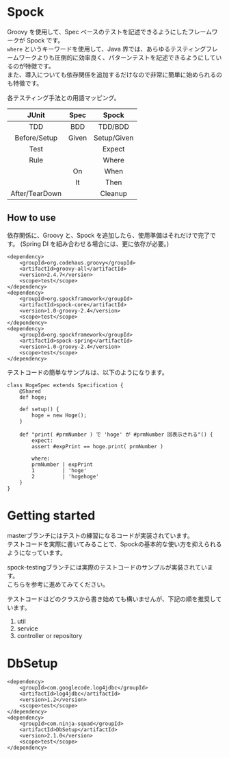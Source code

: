 # Spock

Groovy を使用して、Spec ベースのテストを記述できるようにしたフレームワークが Spock です。  
`where` というキーワードを使用して、Java 界では、あらゆるテスティングフレームワークよりも圧倒的に効率良く、パターンテストを記述できるようにしているのが特徴です。  
また、導入についても依存関係を追加するだけなので非常に簡単に始められるのも特徴です。  

各テスティング手法との用語マッピング。

| JUnit          | Spec  | Spock       |
|:--------------:|:-----:|:-----------:|
| TDD            | BDD   | TDD/BDD     |
| Before/Setup   | Given | Setup/Given |
| Test           |       | Expect      |
| Rule           |       | Where       |
|                | On    | When        |
|                | It    | Then        |
| After/TearDown |       | Cleanup     |

## How to use

依存関係に、Groovy と、Spock を追加したら、使用準備はそれだけで完了です。
(Spring DI を組み合わせる場合には、更に依存が必要。)

```
<dependency>
    <groupId>org.codehaus.groovy</groupId>
    <artifactId>groovy-all</artifactId>
    <version>2.4.7</version>
    <scope>test</scope>
</dependency>
<dependency>
    <groupId>org.spockframework</groupId>
    <artifactId>spock-core</artifactId>
    <version>1.0-groovy-2.4</version>
    <scope>test</scope>
</dependency>
<dependency>
    <groupId>org.spockframework</groupId>
    <artifactId>spock-spring</artifactId>
    <version>1.0-groovy-2.4</version>
    <scope>test</scope>
</dependency>
```

テストコードの簡単なサンプルは、以下のようになります。

```
class HogeSpec extends Specification {
    @Shared
    def hoge;

    def setup() {
        hoge = new Hoge();
    }
    
    def "print( #prmNumber ) で 'hoge' が #prmNumber 回表示される"() {
        expect:
        assert #expPrint == hoge.print( prmNumber )
        
        where:
        prmNumber | expPrint
        1         | 'hoge'
        2         | 'hogehoge'
    }
}
```

# Getting started

masterブランチにはテストの練習になるコードが実装されています。  
テストコードを実際に書いてみることで、Spockの基本的な使い方を抑えられるようになっています。

spock-testingブランチには実際のテストコードのサンプルが実装されています。  
こちらを参考に進めてみてください。

テストコードはどのクラスから書き始めても構いませんが、下記の順を推奨しています。

1. util
1. service
1. controller or repository

# DbSetup

```
<dependency>
    <groupId>com.googlecode.log4jdbc</groupId>
    <artifactId>log4jdbc</artifactId>
    <version>1.2</version>
    <scope>test</scope>
</dependency>
<dependency>
    <groupId>com.ninja-squad</groupId>
    <artifactId>DbSetup</artifactId>
    <version>2.1.0</version>
    <scope>test</scope>
</dependency>
```

